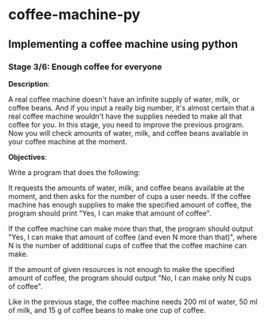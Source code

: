 # coffee-machine-py
## Implementing a coffee machine using python


### Stage 3/6: Enough coffee for everyone

**Description**:

A real coffee machine doesn't have an infinite supply of water, milk, or coffee beans. And if you input a really big number, it's almost certain that a real coffee machine wouldn't have the supplies needed to make all that coffee for you.
In this stage, you need to improve the previous program. Now you will check amounts of water, milk, and coffee beans available in your coffee machine at the moment.

**Objectives**:

Write a program that does the following:

It requests the amounts of water, milk, and coffee beans available at the moment, and then asks for the number of cups a user needs.
If the coffee machine has enough supplies to make the specified amount of coffee, the program should print "Yes, I can make that amount of coffee".

If the coffee machine can make more than that, the program should output "Yes, I can make that amount of coffee (and even N more than that)", where N is the number of additional cups of coffee that the coffee machine can make.

If the amount of given resources is not enough to make the specified amount of coffee, the program should output "No, I can make only N cups of coffee".

Like in the previous stage, the coffee machine needs 200 ml of water, 50 ml of milk, and 15 g of coffee beans to make one cup of coffee.
